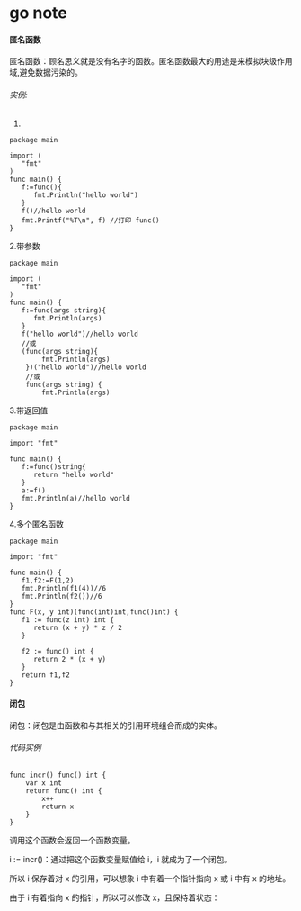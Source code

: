 # go note

#### 匿名函数
匿名函数：顾名思义就是没有名字的函数。匿名函数最大的用途是来模拟块级作用域,避免数据污染的。
###### 实例:
1.
```
package main

import (
   "fmt"
)
func main() {
   f:=func(){
      fmt.Println("hello world")
   }
   f()//hello world
   fmt.Printf("%T\n", f) //打印 func()
}
```
2.带参数
```
package main

import (
   "fmt"
)
func main() {
   f:=func(args string){
      fmt.Println(args)
   }
   f("hello world")//hello world
   //或
   (func(args string){
        fmt.Println(args)
    })("hello world")//hello world
    //或
    func(args string) {
        fmt.Println(args)
```
3.带返回值

```
package main

import "fmt"

func main() {
   f:=func()string{
      return "hello world"
   }
   a:=f()
   fmt.Println(a)//hello world
}
```
4.多个匿名函数

```
package main

import "fmt"

func main() {
   f1,f2:=F(1,2)
   fmt.Println(f1(4))//6
   fmt.Println(f2())//6
}
func F(x, y int)(func(int)int,func()int) {
   f1 := func(z int) int {
      return (x + y) * z / 2
   }

   f2 := func() int {
      return 2 * (x + y)
   }
   return f1,f2
}
```
#### 闭包
闭包：闭包是由函数和与其相关的引用环境组合而成的实体。

###### 代码实例

```
func incr() func() int {
	var x int
	return func() int {
		x++
		return x
	}
}

```
调用这个函数会返回一个函数变量。

i := incr()：通过把这个函数变量赋值给 i，i 就成为了一个闭包。

所以 i 保存着对 x 的引用，可以想象 i 中有着一个指针指向 x 或 i 中有 x 的地址。

由于 i 有着指向 x 的指针，所以可以修改 x，且保持着状态：

